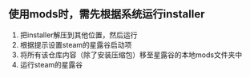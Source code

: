 ## 使用mods时，需先根据系统运行installer 
1. 把installer解压到其他位置，然后运行
2. 根据提示设置steam的星露谷启动项
3. 将所有该仓库内容（除了安装压缩包）移至星露谷的本地mods文件夹中
4. 运行steam的星露谷
